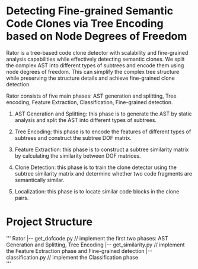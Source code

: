 # Detecting Fine-grained Semantic Code Clones via Tree Encoding based on Node Degrees of Freedom
Rator is a tree-based code clone detector with scalability and fine-grained analysis capabilities while effectively detecting semantic clones. We split the complex AST into different types of subtrees and encode them using node degrees of freedom. This can simplify the complex tree structure while preserving the structure details and achieve fine-grained clone detection.

Rator consists of five main phases: AST generation and splitting, Tree encoding, Feature Extraction, Classification, Fine-grained detection.

1. AST Generation and Splitting: this phase is to generate the AST by static analysis and split the AST into different types of subtrees.

2. Tree Encoding: this phase is to encode the features of different types of subtrees and construct the subtree DOF matrix. 

3. Feature Extraction: this phase is to construct a subtree similarity matrix by calculating the similarity between DOF matrices.

4. Clone Detection: this phase is to train the clone detector using the subtree similarity matrix and determine whether two code fragments are semantically similar.

5. Localization: this phase is to locate similar code blocks in the clone pairs.

# Project Structure
'''
Rator 
|-- get_dofcode.py     	// implement the first two phases:  AST Generation and Splitting, Tree Encoding
|-- get_similarity.py     // implement the Feature Extraction phase and Fine-grained detection
|-- classification.py   // implement the Classification phase  
'''
